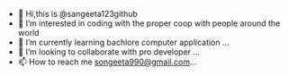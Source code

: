 - 👋 Hi,this is  @sangeeta123github
- 👀 I’m interested in coding with the proper coop with people around the world
- 🌱 I’m currently learning bachlore computer application ...
- 💞️ I’m looking to collaborate with pro developer ...
- 📫 How to reach me  songeeta990@gmail.com...

<!---
sangeeta123github/sangeeta123github is a ✨ special ✨ repository because its `README.md` (this file) appears on your GitHub profile.
You can click the Preview link to take a look at your changes.
--->
